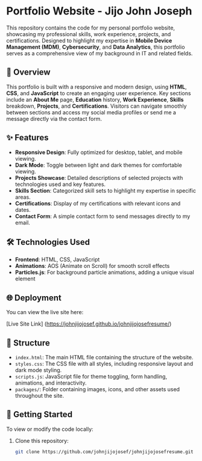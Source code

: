 # Portfolio Website - Jijo John Joseph

This repository contains the code for my personal portfolio website, showcasing my professional skills, work experience, projects, and certifications. Designed to highlight my expertise in **Mobile Device Management (MDM)**, **Cybersecurity**, and **Data Analytics**, this portfolio serves as a comprehensive view of my background in IT and related fields.

## 📄 Overview

This portfolio is built with a responsive and modern design, using **HTML**, **CSS**, and **JavaScript** to create an engaging user experience. Key sections include an **About Me** page, **Education** history, **Work Experience**, **Skills** breakdown, **Projects**, and **Certifications**. Visitors can navigate smoothly between sections and access my social media profiles or send me a message directly via the contact form.

## ✨ Features

- **Responsive Design**: Fully optimized for desktop, tablet, and mobile viewing.
- **Dark Mode**: Toggle between light and dark themes for comfortable viewing.
- **Projects Showcase**: Detailed descriptions of selected projects with technologies used and key features.
- **Skills Section**: Categorized skill sets to highlight my expertise in specific areas.
- **Certifications**: Display of my certifications with relevant icons and dates.
- **Contact Form**: A simple contact form to send messages directly to my email.

## 🛠️ Technologies Used

- **Frontend**: HTML, CSS, JavaScript
- **Animations**: AOS (Animate on Scroll) for smooth scroll effects
- **Particles.js**: For background particle animations, adding a unique visual element

## 🌐 Deployment

 You can view the live site here:

[Live Site Link] (https://johnjijojosef.github.io/johnjijojosefresume/)

## 📂 Structure

- `index.html`: The main HTML file containing the structure of the website.
- `styles.css`: The CSS file with all styles, including responsive layout and dark mode styling.
- `scripts.js`: JavaScript file for theme toggling, form handling, animations, and interactivity.
- `packages/`: Folder containing images, icons, and other assets used throughout the site.

## 🚀 Getting Started

To view or modify the code locally:

1. Clone this repository:
   ```bash
   git clone https://github.com/johnjijojosef/johnjijojosefresume.git
